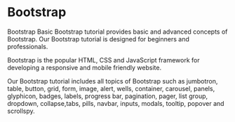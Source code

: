 # Bootstrap
Bootstrap Basic
Bootstrap tutorial provides basic and advanced concepts of Bootstrap. Our Bootstrap tutorial is designed for beginners and professionals.

Bootstrap is the popular HTML, CSS and JavaScript framework for developing a responsive and mobile friendly website.

Our Bootstrap tutorial includes all topics of Bootstrap such as jumbotron, table, button, grid, form, image, alert, wells, container, carousel, panels, glyphicon, badges, labels, progress bar, pagination, pager, list group, dropdown, collapse,tabs, pills, navbar, inputs, modals, tooltip, popover and scrollspy.
